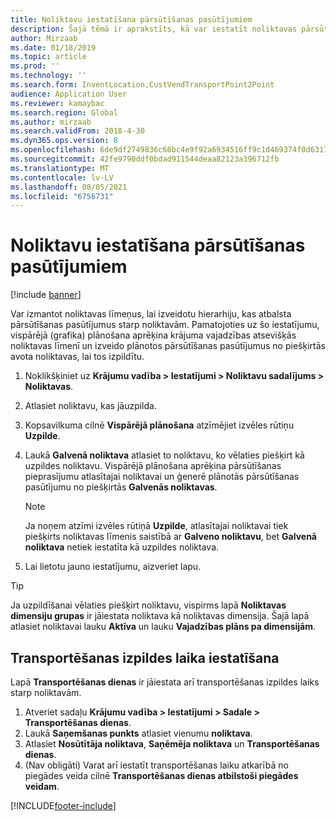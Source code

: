 ```yaml
---
title: Noliktavu iestatīšana pārsūtīšanas pasūtījumiem
description: Šajā tēmā ir aprakstīts, kā var iestatīt noliktavas pārsūtīšanas pasūtījumiem.
author: Mirzaab
ms.date: 01/18/2019
ms.topic: article
ms.prod: ''
ms.technology: ''
ms.search.form: InventLocation,CustVendTransportPoint2Point
audience: Application User
ms.reviewer: kamaybac
ms.search.region: Global
ms.author: mirzaab
ms.search.validFrom: 2018-4-30
ms.dyn365.ops.version: 8
ms.openlocfilehash: 6de9df2749836c68bc4e9f92a6934516ff9c1d469374f0d63173a209c841ba38
ms.sourcegitcommit: 42fe9790ddf0bdad911544deaa82123a396712fb
ms.translationtype: MT
ms.contentlocale: lv-LV
ms.lasthandoff: 08/05/2021
ms.locfileid: "6756731"
---
```

# <a name="set-up-warehouses-for-transfer-orders"></a>Noliktavu iestatīšana pārsūtīšanas pasūtījumiem 

[!include [banner](../includes/banner.md)]

Var izmantot noliktavas līmeņus, lai izveidotu hierarhiju, kas atbalsta pārsūtīšanas pasūtījumus starp noliktavām. Pamatojoties uz šo iestatījumu, vispārējā (grafika) plānošana aprēķina krājuma vajadzības atsevišķās noliktavas līmenī un izveido plānotos pārsūtīšanas pasūtījumus no piešķirtās avota noliktavas, lai tos izpildītu.

1.  Noklikšķiniet uz **Krājumu vadība > Iestatījumi > Noliktavu sadalījums > Noliktavas**.

2.  Atlasiet noliktavu, kas jāuzpilda.

3.  Kopsavilkuma cilnē **Vispārējā plānošana** atzīmējiet izvēles rūtiņu **Uzpilde**.

4.  Laukā **Galvenā noliktava** atlasiet to noliktavu, ko vēlaties piešķirt kā uzpildes noliktavu. Vispārējā plānošana aprēķina pārsūtīšanas pieprasījumu atlasītajai noliktavai un ģenerē plānotās pārsūtīšanas pasūtījumu no piešķirtās **Galvenās noliktavas**.
   
    > [!NOTE]
    > <P>Ja noņem atzīmi izvēles rūtiņā <STRONG>Uzpilde</STRONG>, atlasītajai noliktavai tiek piešķirts noliktavas līmenis saistībā ar <STRONG>Galveno noliktavu</STRONG>, bet <STRONG>Galvenā noliktava</STRONG> netiek iestatīta kā uzpildes noliktava.</P>

5.  Lai lietotu jauno iestatījumu, aizveriet lapu.


> [!TIP]
> <P>Ja uzpildīšanai vēlaties piešķirt noliktavu, vispirms lapā <STRONG>Noliktavas dimensiju grupas</STRONG> ir jāiestata noliktava kā noliktavas dimensija. Šajā lapā atlasiet noliktavai lauku <STRONG>Aktīva</STRONG> un lauku <STRONG>Vajadzības plāns pa dimensijām</STRONG>.</P>

## <a name="set-up-transport-lead-time"></a>Transportēšanas izpildes laika iestatīšana

Lapā **Transportēšanas dienas** ir jāiestata arī transportēšanas izpildes laiks starp noliktavām. 
1. Atveriet sadaļu **Krājumu vadība > Iestatījumi > Sadale > Transportēšanas dienas**.
2. Laukā **Saņemšanas punkts** atlasiet vienumu **noliktava**.
3. Atlasiet **Nosūtītāja noliktava**, **Saņēmēja noliktava** un **Transportēšanas dienas**. 
4. (Nav obligāti) Varat arī iestatīt transportēšanas laiku atkarībā no piegādes veida cilnē **Transportēšanas dienas atbilstoši piegādes veidam**.


[!INCLUDE[footer-include](../../includes/footer-banner.md)]